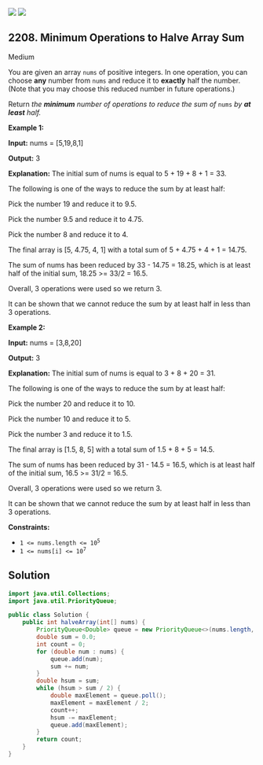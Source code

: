 [![](https://img.shields.io/github/stars/javadev/LeetCode-in-Java?label=Stars&style=flat-square)](https://github.com/javadev/LeetCode-in-Java)
[![](https://img.shields.io/github/forks/javadev/LeetCode-in-Java?label=Fork%20me%20on%20GitHub%20&style=flat-square)](https://github.com/javadev/LeetCode-in-Java/fork)

## 2208\. Minimum Operations to Halve Array Sum

Medium

You are given an array `nums` of positive integers. In one operation, you can choose **any** number from `nums` and reduce it to **exactly** half the number. (Note that you may choose this reduced number in future operations.)

Return _the **minimum** number of operations to reduce the sum of_ `nums` _by **at least** half._

**Example 1:**

**Input:** nums = [5,19,8,1]

**Output:** 3

**Explanation:** The initial sum of nums is equal to 5 + 19 + 8 + 1 = 33.

The following is one of the ways to reduce the sum by at least half:

Pick the number 19 and reduce it to 9.5.

Pick the number 9.5 and reduce it to 4.75.

Pick the number 8 and reduce it to 4.

The final array is [5, 4.75, 4, 1] with a total sum of 5 + 4.75 + 4 + 1 = 14.75.

The sum of nums has been reduced by 33 - 14.75 = 18.25, which is at least half of the initial sum, 18.25 >= 33/2 = 16.5.

Overall, 3 operations were used so we return 3.

It can be shown that we cannot reduce the sum by at least half in less than 3 operations. 

**Example 2:**

**Input:** nums = [3,8,20]

**Output:** 3

**Explanation:** The initial sum of nums is equal to 3 + 8 + 20 = 31.

The following is one of the ways to reduce the sum by at least half:

Pick the number 20 and reduce it to 10.

Pick the number 10 and reduce it to 5.

Pick the number 3 and reduce it to 1.5.

The final array is [1.5, 8, 5] with a total sum of 1.5 + 8 + 5 = 14.5.

The sum of nums has been reduced by 31 - 14.5 = 16.5, which is at least half of the initial sum, 16.5 >= 31/2 = 16.5.

Overall, 3 operations were used so we return 3.

It can be shown that we cannot reduce the sum by at least half in less than 3 operations. 

**Constraints:**

*   <code>1 <= nums.length <= 10<sup>5</sup></code>
*   <code>1 <= nums[i] <= 10<sup>7</sup></code>

## Solution

```java
import java.util.Collections;
import java.util.PriorityQueue;

public class Solution {
    public int halveArray(int[] nums) {
        PriorityQueue<Double> queue = new PriorityQueue<>(nums.length, Collections.reverseOrder());
        double sum = 0.0;
        int count = 0;
        for (double num : nums) {
            queue.add(num);
            sum += num;
        }
        double hsum = sum;
        while (hsum > sum / 2) {
            double maxElement = queue.poll();
            maxElement = maxElement / 2;
            count++;
            hsum -= maxElement;
            queue.add(maxElement);
        }
        return count;
    }
}
```